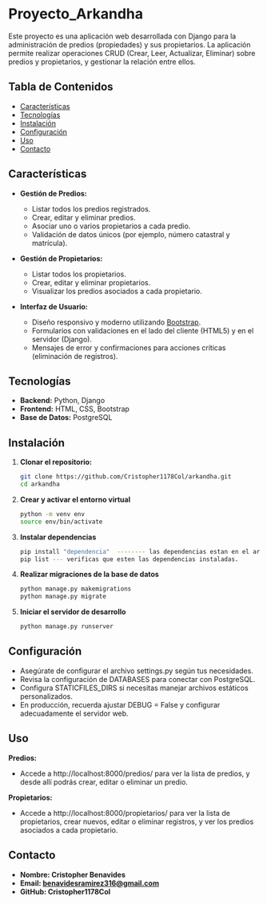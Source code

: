 <h1>Proyecto_Arkandha</h1>

Este proyecto es una aplicación web desarrollada con Django para la administración de predios (propiedades) y sus propietarios. La aplicación permite realizar operaciones CRUD (Crear, Leer, Actualizar, Eliminar) sobre predios y propietarios, y gestionar la relación entre ellos.

## Tabla de Contenidos

- [Características](#características)
- [Tecnologías](#tecnologías)
- [Instalación](#instalación)
- [Configuración](#configuración)
- [Uso](#uso)
- [Contacto](#contacto)

## Características

- **Gestión de Predios:**
  - Listar todos los predios registrados.
  - Crear, editar y eliminar predios.
  - Asociar uno o varios propietarios a cada predio.
  - Validación de datos únicos (por ejemplo, número catastral y matrícula).

- **Gestión de Propietarios:**
  - Listar todos los propietarios.
  - Crear, editar y eliminar propietarios.
  - Visualizar los predios asociados a cada propietario.

- **Interfaz de Usuario:**
  - Diseño responsivo y moderno utilizando [Bootstrap](https://getbootstrap.com/).
  - Formularios con validaciones en el lado del cliente (HTML5) y en el servidor (Django).
  - Mensajes de error y confirmaciones para acciones críticas (eliminación de registros).

## Tecnologías

- **Backend:** Python, Django
- **Frontend:** HTML, CSS, Bootstrap
- **Base de Datos:** PostgreSQL

## Instalación

1. **Clonar el repositorio:**

   ```bash
   git clone https://github.com/Cristopher1178Col/arkandha.git
   cd arkandha
2. **Crear y activar el entorno virtual**
   ```bash
   python -m venv env
   source env/bin/activate
3. **Instalar dependencias**
   ```bash
   pip install "dependencia"  -------- las dependencias estan en el archivo requirements.txt de este repositorio
   pip list --- verificas que esten las dependencias instaladas.
4. **Realizar migraciones de la base de datos**
    ```bash
   python manage.py makemigrations
   python manage.py migrate
5. **Iniciar el servidor de desarrollo**
   ```bash
   python manage.py runserver

## Configuración
- Asegúrate de configurar el archivo settings.py según tus necesidades.
- Revisa la configuración de DATABASES para conectar con PostgreSQL.
- Configura STATICFILES_DIRS si necesitas manejar archivos estáticos personalizados.
- En producción, recuerda ajustar DEBUG = False y configurar adecuadamente el servidor web.

## Uso
**Predios:**
- Accede a http://localhost:8000/predios/ para ver la lista de predios, y desde allí podrás crear, editar o eliminar un predio.

**Propietarios:**
- Accede a http://localhost:8000/propietarios/ para ver la lista de propietarios, crear nuevos, editar o eliminar registros, y ver los predios asociados a cada propietario.

## Contacto
- **Nombre: Cristopher Benavides**
- **Email: benavidesramirez316@gmail.com**
- **GitHub: Cristopher1178Col**
